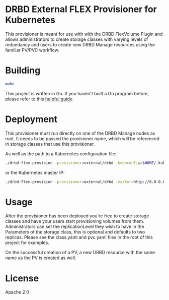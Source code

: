 # DRBD External FLEX Provisioner for Kubernetes

This provisioner is meant for use with with the DRBD FlexVolume Plugin and allows
administrators to create storage classes with varying levels of redundancy and
users to create new DRBD Manage resources using the familiar PV/PVC workflow.


# Building

```bash
make
```

This project is written in Go. If you haven't built a Go program before,
please refer to this [helpful guide](https://golang.org/doc/install).

# Deployment

This provisioner must run directly on one of the DRBD Manage nodes as root.
It needs to be passed the provisioner name, which will be referenced in
storage classes that use this provisioner.

As well as the path to a Kubernetes configuration file:

```bash
./drbd-flex-provision -provisioner=external/drbd -kubeconfig=$HOME/.kube/config &> /path/to/logfile &
```
or the Kubernetes master IP:

```bash
./drbd-flex-provision -provisioner=external/drbd -master=http://0.0.0.0:8080 &> /path/to/logfile &
```
# Usage

After the provisioner has been deployed you're free to create storage classes and
have your users start provisioning volumes from them. Administrators can set the
replicationLevel they wish to have in the Parameters of the storage class, this is
optional and defaults to two replicas. Please see the class.yaml and pvc.yaml
files in the root of this project for examples.

On the successful creation of a PV, a new DRBD resource with the same name as the
PV is created as well.

# License

Apache 2.0
